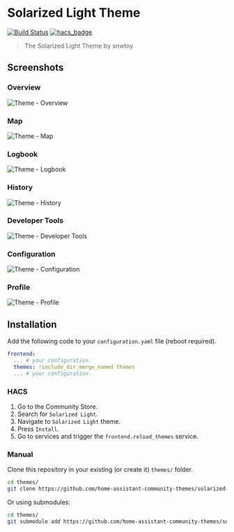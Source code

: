 # Solarized Light Theme

[![Build Status](https://www.travis-ci.org/home-assistant-community-themes/solarized-light.svg?branch=master)](https://www.travis-ci.org/home-assistant-community-themes/solarized-light)
[![hacs_badge](https://img.shields.io/badge/HACS-Default-orange.svg)](https://github.com/custom-components/hacs)

> The Solarized Light Theme by snwtoy

## Screenshots

### Overview

![Theme - Overview](https://raw.githubusercontent.com/home-assistant-community-themes/solarized-light/master/docs/theme-overview.png)

### Map

![Theme - Map](https://raw.githubusercontent.com/home-assistant-community-themes/solarized-light/master/docs/theme-map.png)

### Logbook

![Theme - Logbook](https://raw.githubusercontent.com/home-assistant-community-themes/solarized-light/master/docs/theme-logbook.png)

### History

![Theme - History](https://raw.githubusercontent.com/home-assistant-community-themes/solarized-light/master/docs/theme-history.png)

### Developer Tools

![Theme - Developer Tools](https://raw.githubusercontent.com/home-assistant-community-themes/solarized-light/master/docs/theme-developer-tools.png)

### Configuration

![Theme - Configuration](https://raw.githubusercontent.com/home-assistant-community-themes/solarized-light/master/docs/theme-configuration.png)

### Profile

![Theme - Profile](https://raw.githubusercontent.com/home-assistant-community-themes/solarized-light/master/docs/theme-profile.png)

## Installation

Add the following code to your `configuration.yaml` file (reboot required).

```yaml
frontend:
  ... # your configuration.
  themes: !include_dir_merge_named themes
  ... # your configuration.
```

### HACS

1. Go to the Community Store.
2. Search for `Solarized Light`.
3. Navigate to `Solarized Light` theme.
4. Press `Install`.
5. Go to services and trigger the `frontend.reload_themes` service.

### Manual

Clone this repository in your existing (or create it) `themes/` folder.

```bash
cd themes/
git clone https://github.com/home-assistant-community-themes/solarized-light.git
```

Or using submodules:

```bash
cd themes/
git submodule add https://github.com/home-assistant-community-themes/solarized-light.git
```
